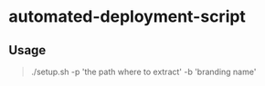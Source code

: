 # automated-deployment-script
## Usage ##
> ./setup.sh -p 'the path where to extract' -b 'branding name'
